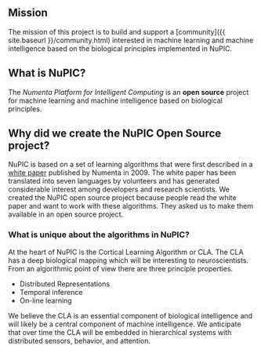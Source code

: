 <!-- <section>
  <nav class="toc">
    <ul>
      <li><a href="#mission">Mission</a></li>
      <li><a href="#what_is_nupic">What?</a></li>
      <li><a href="#why_did_we_create_the_nupic_open_source_project">Why?</a></li>
    </ul>
  </nav>
</section> -->

Mission
-------
The mission of this project is to build and support a [community]({{ site.baseurl }}/community.html) interested in machine learning and machine intelligence based on the biological principles implemented in NuPIC.

What is NuPIC?
--------------
The *Numenta Platform for Intelligent Computing* is an **open source** project for machine learning and machine intelligence based on biological principles.

Why did we create the NuPIC Open Source project?
--------------
NuPIC is based on a set of learning algorithms that were first described in a [white paper](https://www.numenta.com/technology.html#cla-whitepaper) published by Numenta in 2009.  The white paper has been translated into seven languages by volunteers and has generated considerable interest among developers and research scientists.  We created the NuPIC open source project because people read the white paper and want to work with these algorithms.  They asked us to make them available in an open source project.


### What is unique about the algorithms in NuPIC?

At the heart of NuPIC is the Cortical Learning Algorithm or CLA.  The CLA has a deep biological mapping which will be interesting to neuroscientists.  From an algorithmic point of view there are three principle properties.

* Distributed Representations
* Temporal inference
* On-line learning

We believe the CLA is an essential component of biological intelligence and will likely be a central component of machine intelligence.  We anticipate that over time the CLA will be embedded in hierarchical systems with distributed sensors, behavior, and attention.